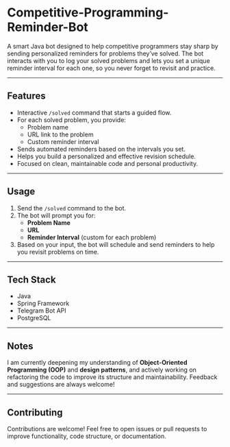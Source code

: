# Competitive-Programming-Reminder-Bot

A smart Java bot designed to help competitive programmers stay sharp by sending personalized reminders for problems they’ve solved. The bot interacts with you to log your solved problems and lets you set a unique reminder interval for each one, so you never forget to revisit and practice.

---

## Features

- Interactive `/solved` command that starts a guided flow.
- For each solved problem, you provide:
  - Problem name
  - URL link to the problem
  - Custom reminder interval
- Sends automated reminders based on the intervals you set.
- Helps you build a personalized and effective revision schedule.
- Focused on clean, maintainable code and personal productivity.

---

## Usage

1. Send the `/solved` command to the bot.
2. The bot will prompt you for:
   - **Problem Name**
   - **URL**
   - **Reminder Interval** (custom for each problem)
3. Based on your input, the bot will schedule and send reminders to help you revisit problems on time.

---

## Tech Stack

- Java  
- Spring Framework  
- Telegram Bot API  
- PostgreSQL

---

## Notes

I am currently deepening my understanding of **Object-Oriented Programming (OOP)** and **design patterns**, and actively working on refactoring the code to improve its structure and maintainability. Feedback and suggestions are always welcome!

---

## Contributing

Contributions are welcome! Feel free to open issues or pull requests to improve functionality, code structure, or documentation.

